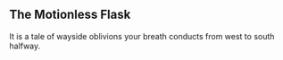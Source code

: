 The Motionless Flask
--------------------
It is a tale of wayside oblivions your breath conducts from west to south  
halfway.  
